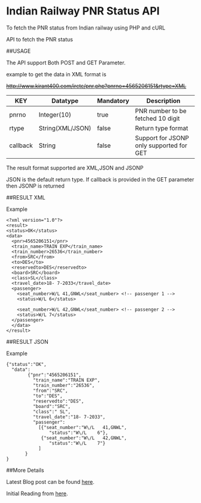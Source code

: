 Indian Railway PNR Status API
=================

To fetch the PNR status from Indian railway using PHP and cURL

API to fetch the PNR status

##USAGE

The API support Both POST and GET Parameter.

example to get the data in XML format is 

~~http://www.kirant400.com/irctc/pnr.php?pnrno=4565206151&rtype=XML~~

| KEY     | Datatype          | Mandatory     | Description
|---------|-------------------|---------------|------------
| pnrno   | Integer(10)       | true          | PNR number to be fetched 10 digit
| rtype   | String(XML/JSON)  | false         | Return type format 
| callback| String 			      | false         | Support for JSONP only supported for GET

The result format supported are XML,JSON and JSONP

JSON is the default return type. If callback is provided in the GET parameter then JSONP is returned 

##RESULT XML

Example 
```
<?xml version="1.0"?>
<result>
<status>OK</status>
<data>
  <pnr>4565206151</pnr>
  <train_name>TRAIN EXP</train_name>
  <train_number>26536</train_number>
  <from>SRC</from>
  <to>DES</to>
  <reservedto>DES</reservedto>
  <board>SRC</board>
  <class>SL</class>
  <travel_date>18- 7-2033</travel_date>
  <passenger>
    <seat_number>W/L 41,GNWL</seat_number> <!-- passenger 1 -->
    <status>W/L 6</status>
    
    <seat_number>W/L 42,GNWL</seat_number> <!-- passenger 2 -->
    <status>W/L 7</status>
  </passenger>
  </data>
</result> 
```
##RESULT JSON

Example
```
{"status":"OK",
  "data":
        {"pnr":"4565206151",
          "train_name":"TRAIN EXP",
          "train_number":"26536",
          "from":"SRC",
          "to":"DES",
          "reservedto":"DES",
          "board":"SRC",
          "class":" SL",
          "travel_date":"18- 7-2033",
          "passenger":
            [{"seat_number":"W\/L   41,GNWL",
                "status":"W\/L    6"},
             {"seat_number":"W\/L   42,GNWL",
                "status":"W\/L    7"}
            ]
       }
}
```
##More Details

Latest Blog post can be found [here](http://revealdtech.blogspot.com/2014/06/using-php-curl-get-pnr-status-of-indian.html "Data with captcha").

Initial Reading from [here](http://revealdtech.blogspot.in/2013/07/using-php-curl-get-contents-of-site.html "Basic").
